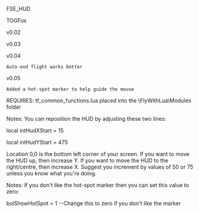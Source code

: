 FSE_HUD

TOGFox

v0.02

v0.03

v0.04 

    Auto-end flight works better

v0.05

    Added a hot-spot marker to help guide the mouse

REQUIRES: tf_common_functions.lua placed into the \FlyWithLua\Modules folder

Notes: You can reposition the HUD by adjusting these two lines:

local intHudXStart = 15

local intHudYStart = 475

Location 0,0 is the bottom left corner of your screen. If you want to move the HUD up, then increase Y. If you want to move the HUD to the right/centre, then increase X. Suggest you increment by values of 50 or 75 unless you know what you're doing.

Notes: If you don't like the hot-spot marker then you can set this value to zero:

bolShowHotSpot = 1	--Change this to zero if you don't like the marker
